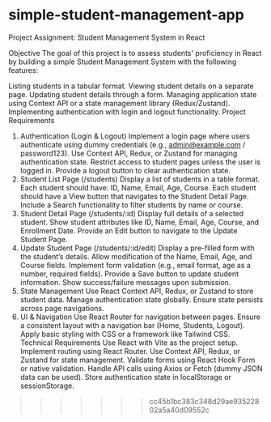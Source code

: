 
# simple-student-management-app
Project Assignment: Student Management System in React

Objective
The goal of this project is to assess students' proficiency in React by building a simple Student Management System with the following features:

Listing students in a tabular format.
Viewing student details on a separate page.
Updating student details through a form.
Managing application state using Context API or a state management library (Redux/Zustand).
Implementing authentication with login and logout functionality.
Project Requirements
1. Authentication (Login & Logout)
Implement a login page where users authenticate using dummy credentials (e.g., admin@example.com / password123).
Use Context API, Redux, or Zustand for managing authentication state.
Restrict access to student pages unless the user is logged in.
Provide a logout button to clear authentication state.
2. Student List Page (/students)
Display a list of students in a table format.
Each student should have: ID, Name, Email, Age, Course.
Each student should have a View button that navigates to the Student Detail Page.
Include a Search functionality to filter students by name or course.
3. Student Detail Page (/students/:id)
Display full details of a selected student.
Show student attributes like ID, Name, Email, Age, Course, and Enrollment Date.
Provide an Edit button to navigate to the Update Student Page.
4. Update Student Page (/students/:id/edit)
Display a pre-filled form with the student’s details.
Allow modification of the Name, Email, Age, and Course fields.
Implement form validation (e.g., email format, age as a number, required fields).
Provide a Save button to update student information.
Show success/failure messages upon submission.
5. State Management
Use React Context API, Redux, or Zustand to store student data.
Manage authentication state globally.
Ensure state persists across page navigations.
6. UI & Navigation
Use React Router for navigation between pages.
Ensure a consistent layout with a navigation bar (Home, Students, Logout).
Apply basic styling with CSS or a framework like Tailwind CSS.
Technical Requirements
Use React with Vite as the project setup.
Implement routing using React Router.
Use Context API, Redux, or Zustand for state management.
Validate forms using React Hook Form or native validation.
Handle API calls using Axios or Fetch (dummy JSON data can be used).
Store authentication state in localStorage or sessionStorage.
>>>>>>> cc45b1bc383c348d29ae93522802a5a40d09552c
